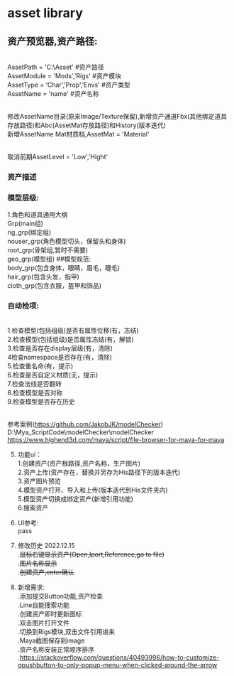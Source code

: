 # asset library
## 资产预览器,资产路径:
<br /> AssetPath = 'C:\Asset' #资产路径
<br /> AssetModule = 'Mods','Rigs' #资产模块
<br /> AssetType = ‘Char’,'Prop','Envs' #资产类型
<br /> AssetName = 'name' #资产名称

<br /> 修改AssetName目录(原来Image/Texture保留),新增资产通道Fbx(其他绑定道具存放路径)和Abc(AssetMat存放路径)和History(版本迭代)
<br /> 新增AssetName Mat材质档,AssetMat = 'Material'

<br /> 取消前期AssetLevel = 'Low','Hight'


### 资产描述

### 模型层级:
1.角色和道具通用大纲
<br />Grp(main组)
<br />rig_grp(绑定组)
<br />nouser_grp(角色模型切头，保留头和身体)
<br />root_grp(骨架组,暂时不需要)
<br />geo_grp(模型组)
##模型规范:
<br />body_grp(包含身体，眼睛，眉毛，睫毛)
<br />hair_grp(包含头发，指甲)
<br />cloth_grp(包含衣服，盔甲和饰品)


### 自动检项:
<br />1.检查模型(包括组级)是否有属性位移(有，冻结)
<br />2.检查模型(包括组级)是否属性冻结(有，解锁)
<br />3.检查是否存在display层级(有，清除)
<br />4检查namespace是否存在(有，清除)
<br />5.检查重名命(有，提示)
<br />6.检查是否自定义材质(无，提示)
<br />7.检查法线是否翻转
<br />8.检查模型是否对称
<br />9.检查模型是否存在历史

<br /> 参考案例(https://github.com/JakobJK/modelChecker)
<br />D:\Mya_ScriptCode\modelChecker\modelChecker
<br />https://www.highend3d.com/maya/script/file-browser-for-maya-for-maya



5. 功能ui：
<br />1.创建资产(资产根路径,资产名称，生产图片)
<br />2.资产上传(资产存在，替换并另存为His路径下的版本迭代)
<br />3.资产图片预览
<br />4.模型资产打开、导入和上传(版本迭代到His文件夹内)
<br />5.模型资产切换成绑定资产(新增引用功能)
<br />6.搜索资产
6. UI参考:
<br />pass

7. 修改历史
2022.12.15
<br />.~~鼠标右键显示资产(Open,Iport,Reference,go to file)~~
<br />.~~图片名称显示~~
<br />.~~创建资产,enter确认~~

8. 新增需求:
<br />.添加提交Button功能,资产检查
<br />.Line自能搜索功能
<br />.创建资产即时更新图标
<br />.双击图片打开文件
<br />.切换到Rigs模块,双击文件引用进来
<br />.Maya截图保存到image
<br />.资产名称安装正常顺序排序
<br />.https://stackoverflow.com/questions/40493996/how-to-customize-qpushbutton-to-only-popup-menu-when-clicked-around-the-arrow